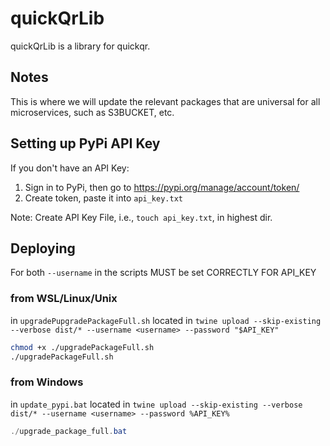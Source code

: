 # quickQrLib

quickQrLib is a library for quickqr.

## Notes

This is where we will update the relevant packages that are universal for all
microservices, such as S3BUCKET, etc.

## Setting up PyPi API Key

If you don't have an API Key:

1. Sign in to PyPi, then go to <https://pypi.org/manage/account/token/>
2. Create token, paste it into `api_key.txt`

Note: Create API Key File, i.e., `touch api_key.txt`, in highest dir.

## Deploying

For both `--username` in the scripts MUST be set CORRECTLY FOR API_KEY

### from WSL/Linux/Unix

in `upgradePupgradePackageFull.sh` located in
`twine upload --skip-existing --verbose dist/* --username <username> --password "$API_KEY"`

```bash
chmod +x ./upgradePackageFull.sh
./upgradePackageFull.sh
```

### from Windows

in `update_pypi.bat` located in
`twine upload --skip-existing --verbose dist/* --username <username> --password %API_KEY%`

``` powershell
./upgrade_package_full.bat
```
